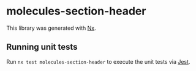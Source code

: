 # molecules-section-header

This library was generated with [Nx](https://nx.dev).

## Running unit tests

Run `nx test molecules-section-header` to execute the unit tests via [Jest](https://jestjs.io).
